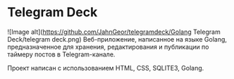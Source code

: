 # Telegram Deck
![Image alt](https://github.com/JahnGeor/telegramdeck/Golang Telegram Deck/telegram deck.png)
Веб-приложение, написанное на языке Golang, предназначенное для хранения, редактирования и публикации по таймеру постов в Telegram-канале.

Проект написан с использованием HTML, CSS, SQLITE3, Golang.


